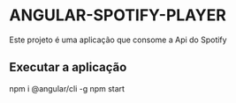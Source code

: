 # ANGULAR-SPOTIFY-PLAYER
Este projeto é uma aplicação que consome a Api do Spotify 

## Executar a aplicação
npm i @angular/cli -g
npm start

